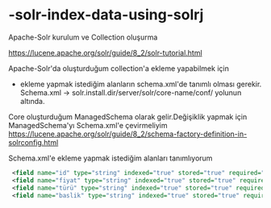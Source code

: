 # -solr-index-data-using-solrj


Apache-Solr kurulum ve Collection oluşurma

https://lucene.apache.org/solr/guide/8_2/solr-tutorial.html


Apache-Solr'da oluşturduğum collection'a ekleme yapabilmek için
- ekleme yapmak istediğim alanların schema.xml'de tanımlı olması gerekir.
Schema.xml -> solr.install.dir/server/solr/core-name/conf/ yolunun altında.

Core oluşturduğum ManagedSchema olarak gelir.Değişiklik yapmak için ManagedSchema'yı Schema.xml'e çevirmeliyim
https://lucene.apache.org/solr/guide/8_2/schema-factory-definition-in-solrconfig.html

Schema.xml'e ekleme yapmak istediğim alanları tanımlıyorum

``` xml
 <field name="id" type="string" indexed="true" stored="true" required="false" multiValued="false" />
 <field name="fiyat" type="string" indexed="true" stored="true" required="false" multiValued="false" />
 <field name="türü" type="string" indexed="true" stored="true" required="false" multiValued="false" />
 <field name="baslik" type="string" indexed="true" stored="true" required="false" multiValued="false" />

